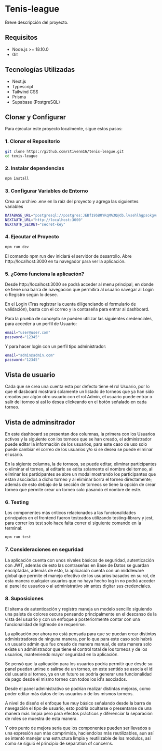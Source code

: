 # Tenis-league

Breve descripción del proyecto.

## Requisitos

- Node.js >= 18.10.0
- Git

## Tecnologías Utilizadas

- Next.js
- Typescript
- Tailwind CSS
- Prisma
- Supabase (PostgreSQL)

## Clonar y Configurar

Para ejecutar este proyecto localmente, sigue estos pasos:

### 1. Clonar el Repositorio

```bash
git clone https://github.com/stivenm16/tenis-league.git
cd tenis-league
```

### 2. Instalar dependencias

```bash
npm install
```

### 3. Configurar Variables de Entorno

Crea un archivo .env en la raíz del proyecto y agrega las siguientes variables

```bash
DATABASE_URL="postgresql://postgres:JEBf19bB0YRqMA3Q@db.lvsehlhgpsokgvrynnef.supabase.co:5432/postgres"
NEXTAUTH_URL="http://localhost:3000"
NEXTAUTH_SECRET="secret-key"
```

### 4. Ejecutar el Proyecto

```bash
npm run dev
```

El comando npm run dev iniciará el servidor de desarrollo. Abre http://localhost:3000 en tu navegador para ver la aplicación.

### 5. ¿Cómo funciona la aplicación?

Desde http://localhost:3000 se podrá acceder al menu principal, en donde se tiene una barra de navegación que permitirá al usuario navegar al Login o Registro según lo desee.

En el Login (Tras registrar la cuenta diligenciando el formulario de validación), basta con el correo y la contaseña para entrar al dashboard.

Para la prueba de concepto se pueden utilizar las siguientes credenciales, para acceder a un perfil de Usuario:

```bash
email="user@user.com"
password="12345"
```

Y para hacer login con un perfil tipo administrador:

```bash
email="admin@admin.com"
password="12345"
```

## Vista de usuario

Cada que se crea una cuenta esta por defecto tiene el rol Usuario, por lo que el dasboard mostrará solamente un listado de torneos que ya han sido creados por algún otro usuario con el rol Admin, el usuario puede entrar o salir del torneo si así lo desea clickeando en el botón señalado en cada torneo.

## Vista de adminsitrador

En este dashboard se presentan dos columnas, la primera con los Usuarios activos y la siguiente con los torneos que se han creado, el administrador puede editar la información de los usuarios, para este caso de uso solo puede cambiar el correo de los usuarios y/o si se desea se puede eliminar el usario.

En la sigiente columna, la de torneos, se puede editar, eliminar participantes o eliminar el torneo, al editarlo se edita solamente el nombre del torneo, al eliminar los participantes se abre un modal mostrando los participantes que estan asociados a dicho torneo y al eliminar borra el torneo directamente; además de esto debajo de la sección de torneos se tiene la opción de crear torneo que permite crear un torneo solo pasando el nombre de este.

### 6. Testing

Los componentes más críticos relacionados a las funcionalidades principales en el frontend fueron testeados utilizando testing-library y jest, para correr los test solo hace falta correr el siguiente comando en la terminal:

```bash
npm run test
```

### 7. Consideraciones en seguridad

La aplicación cuenta con unos niveles básicos de seguridad, autenticación con JWT, además de esto las contraseñas en Base de Datos se guardan encriptadas, además de esto, la aplicación cuenta con un middleware global que permite el manejo efectivo de los usuarios basados en su rol, de esta manera cualquier usuarios que no haya hecho log in no podrá acceder al panel de usuarios o al administrativo sin antes digitar sus credenciales.

### 8. Suposiciones

El sitema de autenticación y registro maneja un modelo sencillo siguiendo una paleta de colores oscura pensando principalmente en el descanso de la vista del usuario y con un enfoque a posteriormente contar con una funcionalidad de ligtmode de requerirse.

La aplicación por ahora no está pensada para que se puedan crear distintos administradores de ninguna manera, por lo que para este caso solo habrá un usuario admin que fue creado de manera manual, de esta manera solo existe un administrador que tiene el control total de los torneos y de los usuarios, manteniendo mayor seguridad en la aplicación.

Se pensó que la aplicación para los usuarios podría permitir que desde su panel puedan unirse o salirse de un torneo, en este sentido se asocia el id del usuario al torneo, ya en un futuro se podría generar una funcionalidad de pago desde el mismo torneo con todos los id's asociados.

Desde el panel administrativo se podrían realizar distintas mejoras, como poder editar más datos de los usuarios o de los mismos torneos.

A nivel de diseño el enfoque fue muy básico señalando desde la barra de navegación el tipo de usuario, esto podría ocultarse o presentarse de una manera más limpia pero para efectos prácticos y diferenciar la separación de roles se muestra de esta manera.

Y otro punto de mejora sería que los componentes pueden ser llevados a una expresión aun más comprimida, haciendolos más reutilizables, aun así se intentó manejar una estructura limpia y reutilizable de los modulos, así como se siguió el principio de separation of concerns.
